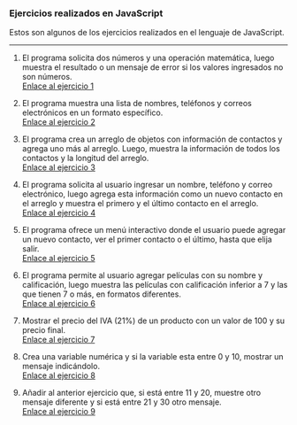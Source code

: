 ### Ejercicios realizados en JavaScript 
Estos son algunos de los ejercicios realizados en el lenguaje de JavaScript.

---


1. El programa solicita dos números y una operación matemática, luego muestra el resultado o un mensaje de error si los valores ingresados no son números.  
    [Enlace al ejercicio 1](https://github.com/monepii/Ejercicios/blob/main/JavaScript/calculadora.js)

2. El programa muestra una lista de nombres, teléfonos y correos electrónicos en un formato específico.  
    [Enlace al ejercicio 2](https://github.com/monepii/Ejercicios/blob/main/JavaScript/contactos)

3. El programa crea un arreglo de objetos con información de contactos y agrega uno más al arreglo. Luego, muestra la información de todos los contactos y la longitud del arreglo.    
    [Enlace al ejercicio 3](https://github.com/monepii/Ejercicios/blob/main/JavaScript/contactos2.js)

4. El programa solicita al usuario ingresar un nombre, teléfono y correo electrónico, luego agrega esta información como un nuevo contacto en el arreglo y muestra el primero y el último contacto en el arreglo.    
    [Enlace al ejercicio 4](https://github.com/monepii/Ejercicios/blob/main/JavaScript/contactos3.js)

5. El programa ofrece un menú interactivo donde el usuario puede agregar un nuevo contacto, ver el primer contacto o el último, hasta que elija salir.    
    [Enlace al ejercicio 5](https://github.com/monepii/Ejercicios/blob/main/JavaScript/menuContactos.js)

6. El programa permite al usuario agregar películas con su nombre y calificación, luego muestra las películas con calificación inferior a 7 y las que tienen 7 o más, en formatos diferentes.    
    [Enlace al ejercicio 6](https://github.com/monepii/Ejercicios/blob/main/JavaScript/peliculas.js)

7. Mostrar el precio del IVA (21%) de un producto con un valor de 100 y su precio final.    
   [Enlace al ejercicio 7](https://github.com/monepii/Ejercicios/blob/main/JavaScript/IVA.js)

8. Crea una variable numérica y si la variable esta entre 0 y 10, mostrar un mensaje indicándolo.    
   [Enlace al ejercicio 8](https://github.com/monepii/Ejercicios/blob/main/JavaScript/rango.js)

9. Añadir al anterior ejercicio que, si está entre 11 y 20, muestre otro mensaje diferente y si está entre 21 y 30 otro mensaje.    
    [Enlace al ejercicio 9](https://github.com/monepii/Ejercicios/blob/main/JavaScript/rangoMejorado.js)

